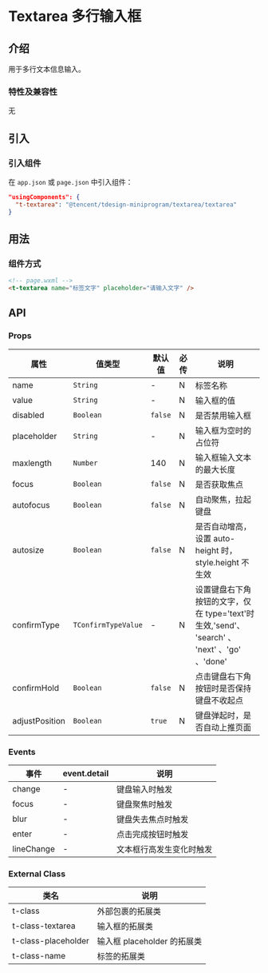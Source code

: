 # Textarea 多行输入框

## 介绍

用于多行文本信息输入。

### 特性及兼容性

无

## 引入

### 引入组件

在 `app.json` 或 `page.json` 中引入组件：

```json
"usingComponents": {
  "t-textarea": "@tencent/tdesign-miniprogram/textarea/textarea"
}
```

## 用法

### 组件方式

```html
<!-- page.wxml -->
<t-textarea name="标签文字" placeholder="请输入文字" />
```

## API

### Props

| 属性           | 值类型              | 默认值  | 必传 | 说明                                                                                         |
| -------------- | ------------------- | ------- | ---- | -------------------------------------------------------------------------------------------- |
| name           | `String`            | -       | N    | 标签名称                                                                                     |
| value          | `String`            | -       | N    | 输入框的值                                                                                   |
| disabled       | `Boolean`           | `false` | N    | 是否禁用输入框                                                                               |
| placeholder    | `String`            | -       | N    | 输入框为空时的占位符                                                                         |
| maxlength      | `Number`            | 140     | N    | 输入框输入文本的最大长度                                                                     |
| focus          | `Boolean`           | `false` | N    | 是否获取焦点                                                                                 |
| autofocus      | `Boolean`           | `false` | N    | 自动聚焦，拉起键盘                                                                           |
| autosize       | `Boolean`           | `false` | N    | 是否自动增高，设置 auto-height 时，style.height 不生效                                       |
| confirmType    | `TConfirmTypeValue` | -       | N    | 设置键盘右下角按钮的文字，仅在 type='text'时生效,'send'、 'search' 、 'next' 、'go' 、'done' |
| confirmHold    | `Boolean`           | `false` | N    | 点击键盘右下角按钮时是否保持键盘不收起点                                                     |
| adjustPosition | `Boolean`           | `true`  | N    | 键盘弹起时，是否自动上推页面                                                                 |

### Events

| 事件       | event.detail | 说明                     |
| ---------- | ------------ | ------------------------ |
| change     | -            | 键盘输入时触发           |
| focus      | -            | 键盘聚焦时触发           |
| blur       | -            | 键盘失去焦点时触发       |
| enter      | -            | 点击完成按钮时触发       |
| lineChange | -            | 文本框行高发生变化时触发 |

### External Class

| 类名                | 说明                        |
| ------------------- | --------------------------- |
| t-class             | 外部包裹的拓展类            |
| t-class-textarea    | 输入框的拓展类              |
| t-class-placeholder | 输入框 placeholder 的拓展类 |
| t-class-name        | 标签的拓展类                |
